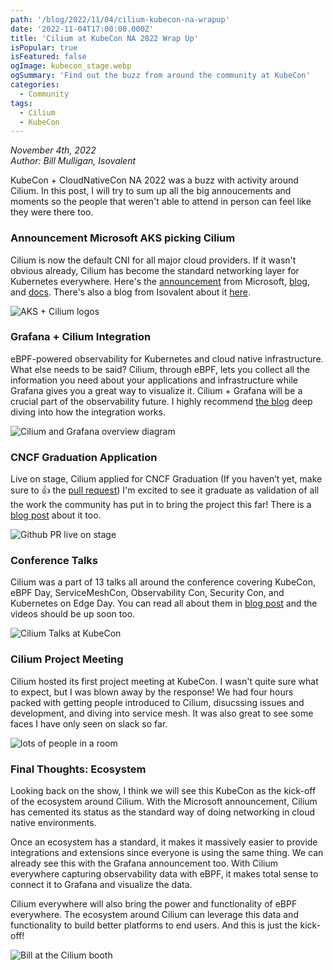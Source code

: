 ```yaml
---
path: '/blog/2022/11/04/cilium-kubecon-na-wrapup'
date: '2022-11-04T17:00:00.000Z'
title: 'Cilium at KubeCon NA 2022 Wrap Up'
isPopular: true
isFeatured: false
ogImage: kubecon_stage.webp
ogSummary: 'Find out the buzz from around the community at KubeCon'
categories:
  - Community
tags:
  - Cilium
  - KubeCon
---
```


_November 4th, 2022_  
_Author: Bill Mulligan, Isovalent_

KubeCon + CloudNativeCon NA 2022 was a buzz with activity around Cilium. In this post, I will try to sum up all the big annoucements and moments so the people that weren't able to attend in person can feel like they were there too.

### Announcement Microsoft AKS picking Cilium

Cilium is now the default CNI for all major cloud providers. If it wasn't obvious already, Cilium has become the standard networking layer for Kubernetes everywhere. Here's the [announcement](https://azure.microsoft.com/en-us/updates/public-preview-azure-cni-powered-by-cilium/) from Microsoft, [blog](https://techcommunity.microsoft.com/t5/azure-networking-blog/azure-cni-powered-by-cilium-for-azure-kubernetes-service-aks/ba-p/3662341), and [docs](https://learn.microsoft.com/en-us/azure/aks/azure-cni-powered-by-cilium). There's also a blog from Isovalent about it [here](https://isovalent.com/blog/post/azure-cni-cilium/).

![AKS + Cilium logos](azure_cni_ogimage2.webp)

### Grafana + Cilium Integration

eBPF-powered observability for Kubernetes and cloud native infrastructure. What else needs to be said? Cilium, through eBPF, lets you collect all the information you need about your applications and infrastructure while Grafana gives you a great way to visualize it. Cilium + Grafana will be a crucial part of the observability future. I highly recommend [the blog](https://grafana.com/blog/2022/10/24/grafana-and-cilium-deep-ebpf-powered-observability-for-kubernetes-and-cloud-native-infrastructure/) deep diving into how the integration works.

![Cilium and Grafana overview diagram](grafanacilium.png)

### CNCF Graduation Application

Live on stage, Cilium applied for CNCF Graduation (If you haven’t yet, make sure to :+1: the [pull request](https://github.com/cncf/toc/pull/952)) I'm excited to see it graduate as validation of all the work the community has put in to bring the project this far! There is a [blog post](https://cilium.io/blog/2022/10/27/cilium-applies-for-graduation/) about it too.

![Github PR live on stage](kubecon_stage.webp)

### Conference Talks

Cilium was a part of 13 talks all around the conference covering KubeCon, eBPF Day, ServiceMeshCon, Observability Con, Security Con, and Kubernetes on Edge Day. You can read all about them in [blog post](https://cilium.io/blog/2022/10/17/cilium-kubecon-na-talks/) and the videos should be up soon too.

![Cilium Talks at KubeCon](ciliumtalksna.jpg)

### Cilium Project Meeting

Cilium hosted its first project meeting at KubeCon. I wasn't quite sure what to expect, but I was blown away by the response! We had four hours packed with getting people introduced to Cilium, disucssing issues and development, and diving into service mesh. It was also great to see some faces I have only seen on slack so far.

![lots of people in a room](projectmeeting.jpeg)

### Final Thoughts: Ecosystem

Looking back on the show, I think we will see this KubeCon as the kick-off of the ecosystem around Cilium. With the Microsoft announcement, Cilium has cemented its status as the standard way of doing networking in cloud native environments.

Once an ecosystem has a standard, it makes it massively easier to provide integrations and extensions since everyone is using the same thing. We can already see this with the Grafana announcement too. With Cilium everywhere capturing observability data with eBPF, it makes total sense to connect it to Grafana and visualize the data.

Cilium everywhere will also bring the power and functionality of eBPF everywhere. The ecosystem around Cilium can leverage this data and functionality to build better platforms to end users. And this is just the kick-off!

![Bill at the Cilium booth](booth.png)
